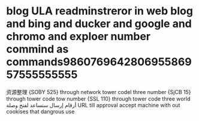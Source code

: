 # blog ULA readminstreror in web blog and bing and ducker and google and chromo and exploer number commind as commands986076964280695586957555555555 
资源整理 {SOBY 525} through network tower codel three number
        {SjCB  15} through tower code tow number
        {SSL  110} through tower code three world
أرقام إرسال ستساعد لفتح وصلة URL
till approval accept machine with out cookises that dangrous use 
